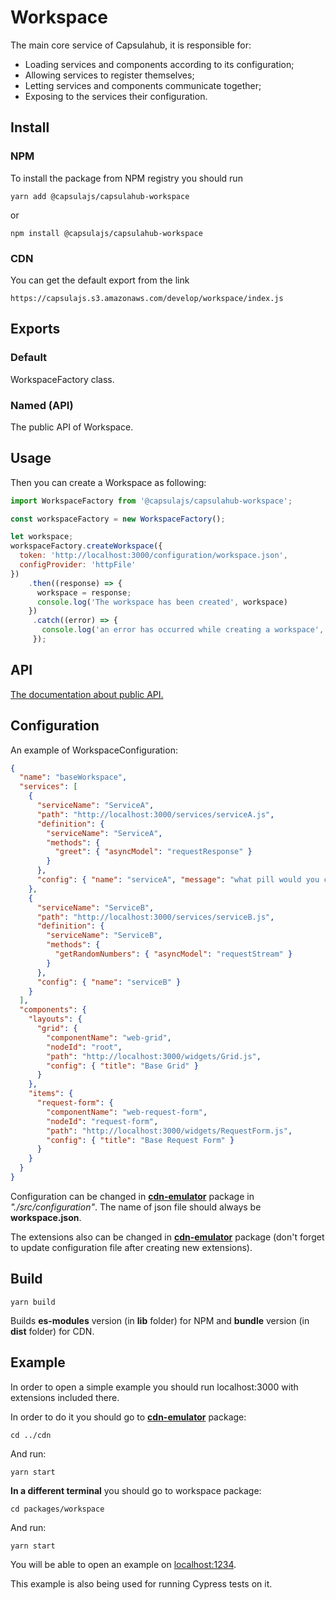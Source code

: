 # Workspace

The main core service of Capsulahub, it is responsible for:

-   Loading services and components according to its configuration;
-   Allowing services to register themselves;
-   Letting services and components communicate together;
-   Exposing to the services their configuration.

## Install

### NPM

To install the package from NPM registry you should run

```
yarn add @capsulajs/capsulahub-workspace
```


or
```
npm install @capsulajs/capsulahub-workspace
```

### CDN

You can get the default export from the link

```
https://capsulajs.s3.amazonaws.com/develop/workspace/index.js
```

## Exports

### Default

WorkspaceFactory class.

### Named (API)

The public API of Workspace.

## Usage

Then you can create a Workspace as following:

```js
import WorkspaceFactory from '@capsulajs/capsulahub-workspace';

const workspaceFactory = new WorkspaceFactory();

let workspace;
workspaceFactory.createWorkspace({ 
  token: 'http://localhost:3000/configuration/workspace.json',
  configProvider: 'httpFile'
})
    .then((response) => {
      workspace = response;
      console.log('The workspace has been created', workspace)
    })
     .catch((error) => {
       console.log('an error has occurred while creating a workspace', error)
     });
```

## API

[The documentation about public API.](https://capsulajs.s3.amazonaws.com/develop/workspace/doc/index.html)

## Configuration

An example of WorkspaceConfiguration:

```json
{
  "name": "baseWorkspace",
  "services": [
    {
      "serviceName": "ServiceA",
      "path": "http://localhost:3000/services/serviceA.js",
      "definition": {
        "serviceName": "ServiceA",
        "methods": {
          "greet": { "asyncModel": "requestResponse" }
        }
      },
      "config": { "name": "serviceA", "message": "what pill would you choose: red or blue?" }
    },
    {
      "serviceName": "ServiceB",
      "path": "http://localhost:3000/services/serviceB.js",
      "definition": {
        "serviceName": "ServiceB",
        "methods": {
          "getRandomNumbers": { "asyncModel": "requestStream" }
        }
      },
      "config": { "name": "serviceB" }
    }
  ],
  "components": {
    "layouts": {
      "grid": {
        "componentName": "web-grid",
        "nodeId": "root",
        "path": "http://localhost:3000/widgets/Grid.js",
        "config": { "title": "Base Grid" }
      }
    },
    "items": {
      "request-form": {
        "componentName": "web-request-form",
        "nodeId": "request-form",
        "path": "http://localhost:3000/widgets/RequestForm.js",
        "config": { "title": "Base Request Form" }
      }
    }
  }
}
```

Configuration can be changed in **[cdn-emulator](../cdn-emulator)** package in _"./src/configuration"_. The name of json file should always be **workspace.json**.

The extensions also can be changed in **[cdn-emulator](../cdn-emulator)** package (don't forget to update configuration file after creating new extensions).

## Build

    yarn build

Builds **es-modules** version (in **lib** folder) for NPM and **bundle** version (in **dist** folder) for CDN.

## Example

In order to open a simple example you should run localhost:3000 with extensions included there.

In order to do it you should go to **[cdn-emulator](../cdn-emulator)** package:

    cd ../cdn

And run:

    yarn start

**In a different terminal** you should go to workspace package:

    cd packages/workspace

And run:

    yarn start

You will be able to open an example on [localhost:1234](http://localhost:1234/).

This example is also being used for running Cypress tests on it.
